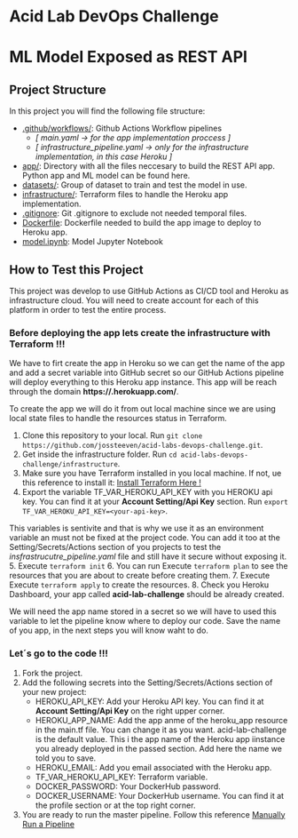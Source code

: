 # Acid Lab DevOps Challenge

# ML Model Exposed as REST API

## Project Structure

In this project you will find the following file structure:
  - [.github/workflows/](.github/workflows/): Github Actions Workflow pipelines
    - *[ main.yaml -> for the app implementation proccess ]*
    - *[ infrastructure_pipeline.yaml -> only for the infrastructure implementation, in this case Heroku ]*
  - [app/](app/): Directory with all the files neccesary to build the REST API app. Python app and ML model can be found here.
  - [datasets/](datasets/): Group of dataset to train and test the model in use.
  - [infrastructure/](infrastructure/): Terraform files to handle the Heroku app implementation.
  - [.gitignore](.gitignore): Git .gitignore to exclude not needed temporal files.
  - [Dockerfile](Dockerfile): Dockerfile needed to build the app image to deploy to Heroku app.
  - [model.ipynb](model.ipynb): Model Jupyter Notebook

## How to Test this Project

This project was develop to use GitHub Actions as CI/CD tool and Heroku as infrastructure cloud. You will need to create account for each of this platform in order to test the entire process.

### Before deploying the app lets create the infrastructure with Terraform !!!

We have to firt create the app in Heroku so we can get the name of the app and add a secret variable into GitHub secret so our GitHub Actions pipeline will deploy everything to this Heroku app instance. This app will be reach through the domain **https://<app-name>.herokuapp.com/**.

To create the app we will do it from out local machine since we are using local state files to handle the resources status in Terraform.
  
  1. Clone this repository to your local. Run `git clone https://github.com/jossteeven/acid-labs-devops-challenge.git`.
  2. Get inside the infrastructure folder. Run `cd acid-labs-devops-challenge/infrastructure`.
  3. Make sure you have Terraform installed in you local machine. If not, ue this reference to install it: [Install Terraform Here !](https://developer.hashicorp.com/terraform/tutorials/aws-get-started/install-cli)
  4. Export the variable TF_VAR_HEROKU_API_KEY with you HEROKU api key. You can find it at your **Account Setting/Api Key** section. Run `export TF_VAR_HEROKU_API_KEY=<your-api-key>`.
  
  This variables is sentivite and that is why we use it as an environment variable an must not be fixed at the project code. You can add it too at the Setting/Secrets/Actions section of you projects to test the *insfrastrucutre_pipeline.yaml* file and still have it secure without exposing it.
  5. Execute `terraform init`
  6. You can run Execute `terraform plan` to see the resources that you are about to create before creating them.
  7. Execute Execute `terraform apply` to create the resources.
  8. Check you Heroku Dashboard, your app called **acid-lab-challenge** should be already created.

 We will need the app name stored in a secret so we will have to used this variable to let the pipeline know where to deploy our code. Save the name of you app, in the next steps you will know waht to do.
  
### Let´s go to the code !!!

1. Fork the project.
2. Add the following secrets into the Setting/Secrets/Actions section of your new project:
   - HEROKU_API_KEY: Add your Heroku API key. You can find it at **Account Setting/Api Key** on the right upper corner.
   - HEROKU_APP_NAME: Add the app anme of the heroku_app resource in the main.tf file. You can change it as you want. acid-lab-challenge is the default value. This i the app name of the Heroku app iinstance you already deployed in the passed section. Add here the name we told you to save.
   - HEROKU_EMAIL: Add you email associated with the Heroku app.
   - TF_VAR_HEROKU_API_KEY: Terraform variable.
   - DOCKER_PASSWORD: Your DockerHub password.
   - DOCKER_USERNAME: Your DockerHub username. You can find it at the profile section or at the top right corner.
3. You are ready to run the master pipeline. Follow this reference [Manually Run a Pipeline](https://docs.github.com/en/actions/managing-workflow-runs/manually-running-a-workflow)
